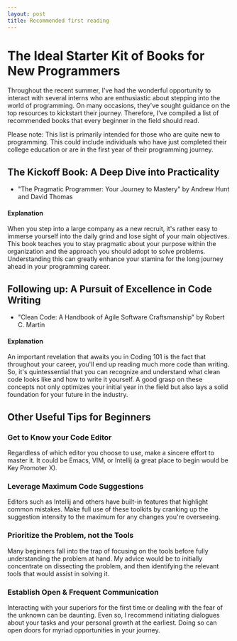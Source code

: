 ```yaml
---
layout: post
title: Recommended first reading
---
```


# The Ideal Starter Kit of Books for New Programmers

Throughout the recent summer, I've had the wonderful opportunity to interact with several interns who are enthusiastic
about stepping into the world of programming. On many occasions, they've sought guidance on the top resources to
kickstart their journey. Therefore, I've compiled a list of recommended books that every beginner in the field should
read.

Please note: This list is primarily intended for those who are quite new to programming. This could include individuals
who have just completed their college education or are in the first year of their programming journey.

## The Kickoff Book: A Deep Dive into Practicality

* "The Pragmatic Programmer: Your Journey to Mastery" by Andrew Hunt and David Thomas

#### Explanation

When you step into a large company as a new recruit, it's rather easy to immerse yourself into the daily grind and lose
sight of your main objectives. This book teaches you to stay pragmatic about your purpose within the organization and
the approach you should adopt to solve problems. Understanding this can greatly enhance your stamina for the long
journey ahead in your programming career.

## Following up: A Pursuit of Excellence in Code Writing

* "Clean Code: A Handbook of Agile Software Craftsmanship" by Robert C. Martin

#### Explanation

An important revelation that awaits you in Coding 101 is the fact that throughout your career, you'll end up reading
much more code than writing. So, it's quintessential that you can recognize and understand what clean code looks like
and how to write it yourself. A good grasp on these concepts not only optimizes your initial year in the field but also
lays a solid foundation for your future in the industry.

## Other Useful Tips for Beginners

### Get to Know your Code Editor

Regardless of which editor you choose to use, make a sincere effort to master it. It could be Emacs, VIM, or Intellij (a
great place to begin would be Key Promoter X).

### Leverage Maximum Code Suggestions

Editors such as Intellij and others have built-in features that highlight common mistakes. Make full use of these
toolkits by cranking up the suggestion intensity to the maximum for any changes you're overseeing.

### Prioritize the Problem, not the Tools

Many beginners fall into the trap of focusing on the tools before fully understanding the problem at hand. My advice
would be to initially concentrate on dissecting the problem, and then identifying the relevant tools that would assist
in solving it.

### Establish Open & Frequent Communication

Interacting with your superiors for the first time or dealing with the fear of the unknown can be daunting. Even so, I
recommend initiating dialogues about your tasks and your personal growth at the earliest. Doing so can open doors for
myriad opportunities in your journey.
